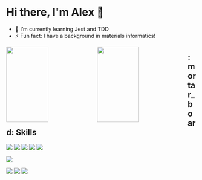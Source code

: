# Hi there, I'm Alex :wave:
- 🌱 I’m currently learning Jest and TDD
- ⚡ Fun fact: I have a background in materials informatics!

<img  align = "left" width="47%" height ="200px" src="https://github-readme-stats.vercel.app/api?username=AlexanderGzyl&show_icons=true&theme=radical"/>
<img align = "left" width="47%" height ="200px"src="https://github-readme-stats.vercel.app/api/top-langs/?username=AlexanderGzyl&layout=compact&theme=radical"/>

<h2 > :mortar_board: Skills </h2>


<div align ="left" width = "47%">




![](https://img.shields.io/badge/Code-React-informational?style=for-the-badge&logo=react&logoColor=white&color=EC3E85)
![](https://img.shields.io/badge/Code-Node.js-informational?style=for-the-badge&logo=node.js&logoColor=white&color=EC3E85)
![](https://img.shields.io/badge/Code-Express-informational?style=for-the-badge&logoColor=white&color=EC3E85)
![](https://img.shields.io/badge/Code-MongoDB-informational?style=for-the-badge&logo=mongodb&logoColor=white&color=EC3E85)
![](https://img.shields.io/badge/Code-Firebase-informational?style=for-the-badge&logo=firebase&logoColor=white&color=EC3E85)

![](https://img.shields.io/badge/Style-CSS-informational?style=for-the-badge&logo=css&logoColor=white&color=EC3E85)


![](https://img.shields.io/badge/Tools-NPM-informational?style=for-the-badge&logo=npm&logoColor=white&color=EC3E85)
![](https://img.shields.io/badge/Tools-GitHub-informational?style=for-the-badge&logo=github&logoColor=white&color=EC3E85)
![](https://img.shields.io/badge/Tools-ZenHub-informational?style=for-the-badge&logo=zenhub&logoColor=white&color=EC3E85)

</div>








